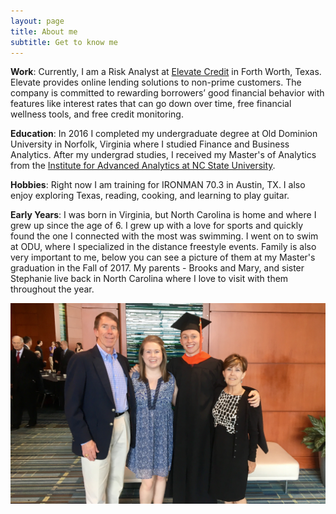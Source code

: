 ```yaml
---
layout: page
title: About me
subtitle: Get to know me
---
```


**Work**: Currently, I am a Risk Analyst at [Elevate Credit](www.elevate.com) in Forth Worth, Texas.  Elevate provides online lending solutions to non-prime customers. The company is committed to rewarding borrowers’ good financial behavior with features like interest rates that can go down over time, free financial wellness tools, and free credit monitoring.

**Education**: In 2016 I completed my undergraduate degree at Old Dominion University in Norfolk, Virginia where I studied Finance and Business Analytics.  After my undergrad studies, I received my Master's of Analytics from the [Institute for Advanced Analytics at NC State University](http://analytics.ncsu.edu/).

**Hobbies**: Right now I am training for IRONMAN 70.3 in Austin, TX.  I also enjoy exploring Texas, reading, cooking, and learning to play guitar.

**Early Years**:  I was born in Virginia, but North Carolina is home and where I grew up since the age of 6.  I grew up with a love for sports and quickly found the one I connected with the most was swimming. I went on to swim at ODU, where I specialized in the distance freestyle events.  Family is also very important to me, below you can see a picture of them at my Master's graduation in the Fall of 2017.  My parents - Brooks and Mary, and sister Stephanie live back in North Carolina where I love to visit with them throughout the year.

![My Family](/img/fam.jpg)
